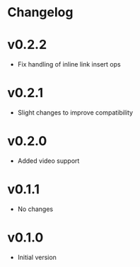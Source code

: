 # Changelog

# v0.2.2

- Fix handling of inline link insert ops

# v0.2.1

- Slight changes to improve compatibility

# v0.2.0

- Added video support

# v0.1.1

- No changes

# v0.1.0

- Initial version
